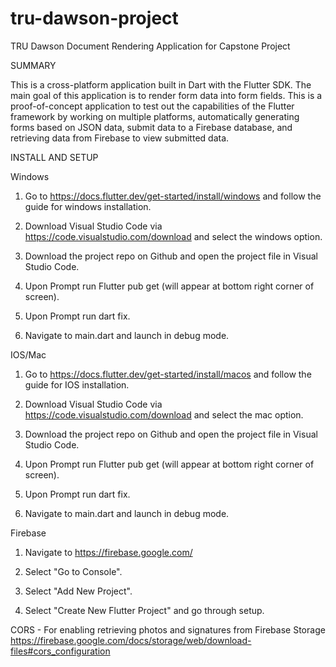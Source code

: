 # tru-dawson-project
TRU Dawson Document Rendering Application for Capstone Project

SUMMARY

This is a cross-platform application built in Dart with the Flutter SDK. The main goal of this application is to render form data into form fields. This is a proof-of-concept application to test out the capabilities of the Flutter framework by working on multiple platforms, automatically generating forms based on JSON data, submit data to a Firebase database, and retrieving data from Firebase to view submitted data.


INSTALL AND SETUP

Windows
1. Go to https://docs.flutter.dev/get-started/install/windows and follow the guide for windows installation.

2. Download Visual Studio Code via https://code.visualstudio.com/download and select the windows option.

3. Download the project repo on Github and open the project file in Visual Studio Code.

4. Upon Prompt run Flutter pub get (will appear at bottom right corner of screen).

5. Upon Prompt run dart fix.

6. Navigate to main.dart and launch in debug mode.

IOS/Mac
1. Go to https://docs.flutter.dev/get-started/install/macos and follow the guide for IOS installation.

2. Download Visual Studio Code via https://code.visualstudio.com/download and select the mac option.

3. Download the project repo on Github and open the project file in Visual Studio Code.

4. Upon Prompt run Flutter pub get (will appear at bottom right corner of screen).

5. Upon Prompt run dart fix.

6. Navigate to main.dart and launch in debug mode.

Firebase
1. Navigate to https://firebase.google.com/
   
3. Select "Go to Console".
   
4. Select "Add New Project".
   
5. Select "Create New Flutter Project" and go through setup.


CORS - For enabling retrieving photos and signatures from Firebase Storage
https://firebase.google.com/docs/storage/web/download-files#cors_configuration
